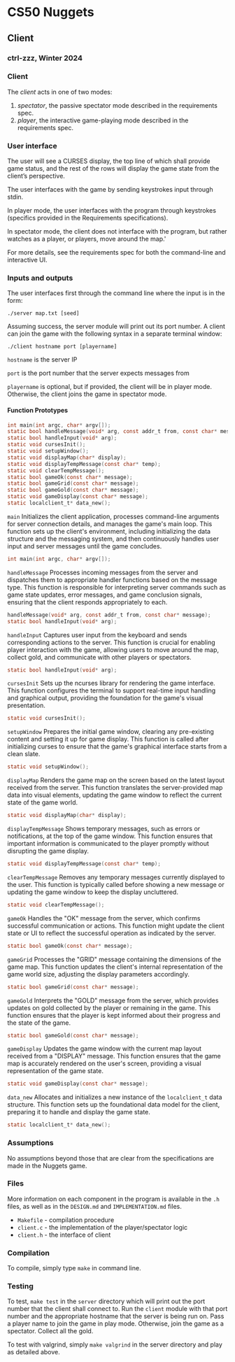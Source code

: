 # CS50 Nuggets
## Client
### ctrl-zzz, Winter 2024

### Client

The *client* acts in one of two modes:

 1. *spectator*, the passive spectator mode described in the requirements spec.
 2. *player*, the interactive game-playing mode described in the requirements spec.

### User interface

The user will see a CURSES display, the top line of which shall provide game status, and the rest of the rows will display the game state from the client’s perspective.

The user interfaces with the game by sending keystrokes input through stdin.

In player mode, the user interfaces with the program through keystrokes (specifics provided in the Requirements specifications).

In spectator mode, the client does not interface with the program, but rather watches as a player, or players, move around the map.'

For more details, see the requirements spec for both the command-line and interactive UI.

### Inputs and outputs

The user interfaces first through the command line where the input is in the form:
``` 
./server map.txt [seed]
```
Assuming success, the server module will print out its port number. A client can join the game with the following syntax in a separate terminal window:
```
./client hostname port [playername]
```
`hostname` is the server IP

`port` is the port number that the server expects messages from

`playername` is optional, but if provided, the client will be in player mode. Otherwise, the client joins the game in spectator mode.


#### Function Prototypes
```c
int main(int argc, char* argv[]);
static bool handleMessage(void* arg, const addr_t from, const char* message);
static bool handleInput(void* arg);
static void cursesInit(); 
static void setupWindow();
static void displayMap(char* display);
static void displayTempMessage(const char* temp);
static void clearTempMessage();
static bool gameOk(const char* message);
static bool gameGrid(const char* message);
static bool gameGold(const char* message);
static void gameDisplay(const char* message);
static localclient_t* data_new();
```


`main` Initializes the client application, processes command-line arguments for server connection details, and manages the game's main loop. This function sets up the client's environment, including initializing the data structure and the messaging system, and then continuously handles user input and server messages until the game concludes.
```c
int main(int argc, char* argv[]);
```


`handleMessage` Processes incoming messages from the server and dispatches them to appropriate handler functions based on the message type. This function is responsible for interpreting server commands such as game state updates, error messages, and game conclusion signals, ensuring that the client responds appropriately to each.
```c
handleMessage(void* arg, const addr_t from, const char* message);
static bool handleInput(void* arg);
```


`handleInput` Captures user input from the keyboard and sends corresponding actions to the server. This function is crucial for enabling player interaction with the game, allowing users to move around the map, collect gold, and communicate with other players or spectators.
```c
static bool handleInput(void* arg);
```


`cursesInit` Sets up the ncurses library for rendering the game interface. This function configures the terminal to support real-time input handling and graphical output, providing the foundation for the game's visual presentation.
```c
static void cursesInit(); 
```


`setupWindow` Prepares the initial game window, clearing any pre-existing content and setting it up for game display. This function is called after initializing curses to ensure that the game's graphical interface starts from a clean slate.
```c
static void setupWindow();
```


`displayMap` Renders the game map on the screen based on the latest layout received from the server. This function translates the server-provided map data into visual elements, updating the game window to reflect the current state of the game world.
```c
static void displayMap(char* display);
```


`displayTempMessage` Shows temporary messages, such as errors or notifications, at the top of the game window. This function ensures that important information is communicated to the player promptly without disrupting the game display.
```c
static void displayTempMessage(const char* temp);
```


`clearTempMessage` Removes any temporary messages currently displayed to the user. This function is typically called before showing a new message or updating the game window to keep the display uncluttered.
```c
static void clearTempMessage();
```


`gameOk` Handles the "OK" message from the server, which confirms successful communication or actions. This function might update the client state or UI to reflect the successful operation as indicated by the server.
```c
static bool gameOk(const char* message);
```


`gameGrid` Processes the "GRID" message containing the dimensions of the game map. This function updates the client's internal representation of the game world size, adjusting the display parameters accordingly.
```c
static bool gameGrid(const char* message);
```


`gameGold` Interprets the "GOLD" message from the server, which provides updates on gold collected by the player or remaining in the game. This function ensures that the player is kept informed about their progress and the state of the game.
```c
static bool gameGold(const char* message);
```


`gameDisplay` Updates the game window with the current map layout received from a "DISPLAY" message. This function ensures that the game map is accurately rendered on the user's screen, providing a visual representation of the game state.
```c
static void gameDisplay(const char* message);
```


`data_new` Allocates and initializes a new instance of the `localclient_t` data structure. This function sets up the foundational data model for the client, preparing it to handle and display the game state.
```c
static localclient_t* data_new();
```


### Assumptions


No assumptions beyond those that are clear from the specifications are made in the Nuggets game.


### Files


More information on each component in the program is available in the `.h` files, as well as in the `DESIGN.md` and `IMPLEMENTATION.md` files.
* `Makefile` - compilation procedure
* `client.c` - the implementation of the player/spectator logic
* `client.h` - the interface of client


### Compilation


To compile, simply type `make` in command line.


### Testing


To test, `make test` in the `server` directory which will print out the port number that the client shall connect to. Run the `client` module with that port number and the appropriate hostname that the server is being run on. Pass a player name to join the game in play mode. Otherwise, join the game as a spectator. Collect all the gold. 
 
To test with valgrind, simply `make valgrind` in the server directory and play as detailed above.
